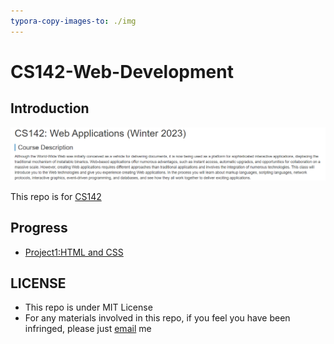 ```yaml
---
typora-copy-images-to: ./img
---
```


# CS142-Web-Development

## Introduction

![image-20230202211303892](img/image-20230202211303892.png)

This repo is for <a href="http://web.stanford.edu/class/cs142/index.html">CS142</a>



## Progress

- <a href="https://github.com/ascendho/CS142-Web-Development/tree/master/Project1%EF%BC%9AHTML%20and%20CSS">Project1:HTML and CSS</a>



## LICENSE

- This repo is under MIT License
- For any materials involved in this repo, if you feel you have been infringed, please just [email](mailto:ascendho@outlook.com) me